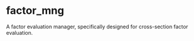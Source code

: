 # factor_mng
 A factor evaluation manager, specifically designed for cross-section factor evaluation.
